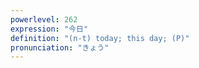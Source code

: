 ```yaml
---
powerlevel: 262
expression: "今日"
definition: "(n-t) today; this day; (P)"
pronunciation: "きょう"
---
```

